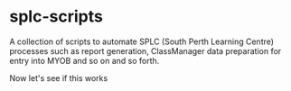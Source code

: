 # splc-scripts
A collection of scripts to automate SPLC (South Perth Learning Centre) processes such as report generation, ClassManager data preparation for entry into MYOB and so on and so forth.

Now let's see if this works
